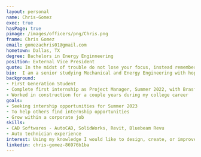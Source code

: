 ```yaml
---
layout: personal
name: Chris-Gomez
exec: true
hasPage: true
pimage: /images/officers/png/Chris.png
fname: Chris Gomez
email: gomezachris01@gmail.com
hometown: Dallas, TX
degree: Bachelors in Energy Enginneering
position: External Vice President
quote: In the midst of trouble do not lose your focus, instead remember why you are doing what you are doing and proceed towards the goal.
bio:  I am a senior studying Mechanical and Energy Engineering with hopes of going into the aerospace, or automotive, industry as a designer to improve existing models. I’d consider myself a well-rounded individual that seeks to help others since I was once someone without a clue of what I wanted to do. As the Vice President of External Affairs, my goal is to seek out as many external resources to bring back to our chapter so that all of our members can be better prepared for and learn of all the internship/job opportunities there are.
background: 
- First Generation Student
- Complete first internship as Project Manager, Summer 2022, with Brasfield & Gorrie, LCC
- Worked in construction for a couple years during my college career
goals:
- Seeking intership opportunities for Summer 2023
- To help others find internship opportunities
- Grow within a corporate job
skills:
- CAD Softwares - AutoCAD, SolidWorks, Revit, Bluebeam Revu
- Auto technician experience
interest: Using my knowledge I would like to design, create, or improve a new mechanism to solve current problems.
linkedin: chris-gomez-86976b1ba
---
```

